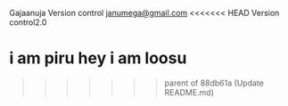 Gajaanuja
Version control
janumega@gmail.com
<<<<<<< HEAD
Version control2.0

i am  piru
hey i am loosu
=======
>>>>>>> parent of 88db61a (Update README.md)
